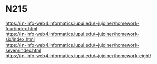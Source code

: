 # N215

https://in-info-web4.informatics.iupui.edu/~jujoiner/homework-four/index.html<br>
https://in-info-web4.informatics.iupui.edu/~jujoiner/homework-six/index.html<br>
https://in-info-web4.informatics.iupui.edu/~jujoiner/homework-seven/index.html<br>
https://in-info-web4.informatics.iupui.edu/~jujoiner/homework-eight/
